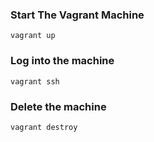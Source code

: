 ### Start The Vagrant Machine

```
vagrant up
```

### Log into the machine
```
vagrant ssh
```

### Delete the machine
```
vagrant destroy
```
